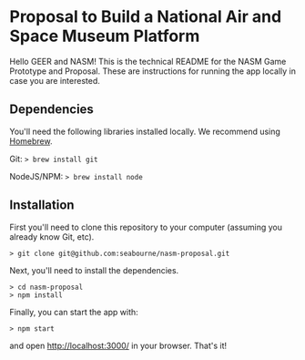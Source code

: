 # Proposal to Build a National Air and Space Museum Platform

Hello GEER and NASM! This is the technical README for the NASM Game Prototype and Proposal.  These are instructions for running the app locally in case you are interested.

## Dependencies

You'll need the following libraries installed locally.  We recommend using [Homebrew](http://brew.sh/).

Git: `> brew install git`

NodeJS/NPM: `> brew install node`

## Installation

First you'll need to clone this repository to your computer (assuming you already know Git, etc).

```
> git clone git@github.com:seabourne/nasm-proposal.git
```

Next, you'll need to install the dependencies.

```
> cd nasm-proposal
> npm install
```

Finally, you can start the app with:

```
> npm start
```

and open [http://localhost:3000/](http://localhost:3000/) in your browser.  That's it!
